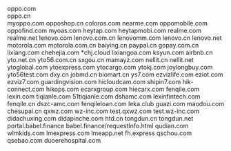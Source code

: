oppo.com  
oppo.cn  
myoppo.com
opposhop.cn
coloros.com
nearme.com
oppomobile.com
oppofind.com
myoas.com
heytap.com
heytapmobi.com
realme.com
realme.net
lenovo.com
lenovo.com.cn
lenovomm.com
lenovo.cn
lenovo.net
motorola.com
motorola.com.cn
baiying.cn
paypal.cn
gopay.com.cn
lixiang.com
chehejia.com
*chj.cloud
lixiangoa.com
ksyun.com
airbnb.cn
yto.net.cn
yto56.com.cn
sxgou.cn
mamayz.com
nellit.cn
nellit.net
ytoglobal.com
ytoexpress.com
ytocargo.com
ytokj.com
joylongbuy.com
yto56test.com
dxy.cn
jobmd.cn
biomart.cn
ys7.com
ezvizlife.com
eziot.com
ezviz7.com
guardingvision.com
hicloudcam.com
shipin7.com
hik-connect.com
hikops.com
ecarxgroup.com
hiecarx.com
fenqile.com
lexin.com
tiqianle.com
51tiqianle.com
dshamc.com
lexinfintech.com
fenqile.cn
dszc-amc.com
fenqileloan.com
leka.club
guazi.com
maodou.com
chesupai.cn
qxwz.com
wz-inc.com
test.qxwz.com
test.wz-inc.com
didachuxing.com
didapinche.com
htd.cn
tongdun.cn
tongdun.net
portal.babel.finance
babel.finance/requestInfo.html
qudian.com
wlmkids.com
lmexpress.com
lmeapp.net
fh.express
qschou.com
qsebao.com
duoerehospital.com